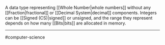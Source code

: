 A data type representing [[Whole Number|whole numbers]] without any [[Fraction|fractional]] or [[Decimal System|decimal]] components. Integers can be [[Signed (CS)|signed]] or unsigned, and the range they represent depends on how many [[Bits|bits]] are allocated in memory.

---
#computer-science 
